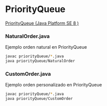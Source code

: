 # PriorityQueue
[PriorityQueue (Java Platform SE 8 )](https://docs.oracle.com/javase/8/docs/api/java/util/PriorityQueue.html)

### NaturalOrder.java
Ejemplo orden natural en PriorityQueue
```bash
javac priorityQueue/*.java
java priorityQueue/NaturalOrder
```
### CustomOrder.java
Ejemplo orden personalizado en PriorityQueue
```bash
javac priorityQueue/*.java
java priorityQueue/CustomOrder
```